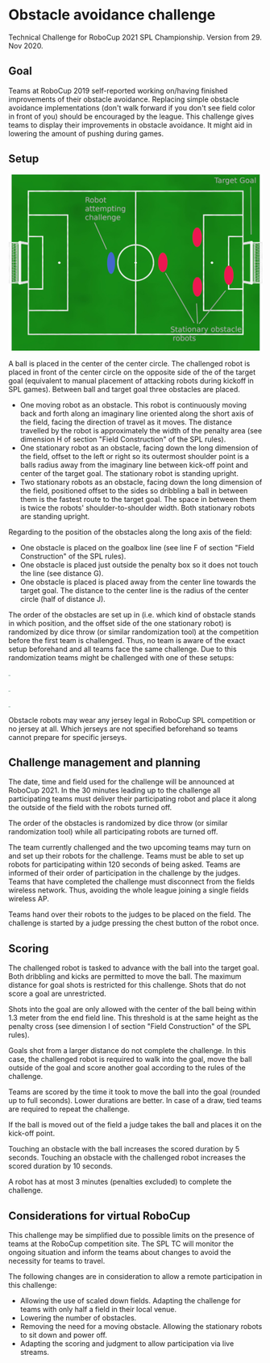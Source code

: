 # Obstacle avoidance challenge

Technical Challenge for RoboCup 2021 SPL Championship. Version from 29. Nov 2020.

## Goal

Teams at RoboCup 2019 self-reported working on/having finished improvements of their obstacle avoidance. Replacing simple obstacle avoidance implementations (don't walk forward if you don't see field color in front of you) should be encouraged by the league. This challenge gives teams to display their improvements in obstacle avoidance. It might aid in lowering the amount of pushing during games.

## Setup

![](figs/obstacle_challenge_2021.jpeg)

A ball is placed in the center of the center circle. The challenged robot is placed in front of the center circle on the opposite side of the of the target goal (equivalent to manual placement of attacking robots during kickoff in SPL games). Between ball and target goal three obstacles are placed.

- One moving robot as an obstacle. This robot is continuously moving back and forth along an imaginary line oriented along the short axis of the field, facing the direction of travel as it moves. The distance travelled by the robot is approximately the width of the penalty area (see dimension H of section "Field Construction" of the SPL rules).
- One stationary robot as an obstacle, facing down the long dimension of the field, offset to the left or right so its outermost shoulder point is a balls radius away from the imaginary line between kick-off point and center of the target goal. The stationary robot is standing upright.
- Two stationary robots as an obstacle, facing down the long dimension of the field, positioned offset to the sides so dribbling a ball in between them is the fastest route to the target goal. The space in between them is twice the robots' shoulder-to-shoulder width.  Both stationary robots are standing upright.

Regarding to the position of the obstacles along the long axis of the field:

- One obstacle is placed on the goalbox line (see line F of section "Field Construction" of the SPL rules).
- One obstacle is placed just outside the penalty box so it does not touch the line (see distance  G).
- One obstacle is placed is placed away from the center line towards the target goal. The distance to the center line is the radius of the center circle (half of distance J).

The order of the obstacles are set up in (i.e. which kind of obstacle stands in which position, and the offset side of the one stationary robot) is randomized by dice throw (or similar randomization tool) at the competition before the first team is challenged. Thus, no team is aware of the exact setup beforehand and all teams face the same challenge. Due to this randomization teams might be challenged with one of these setups:

<img src="/home/mu/vcs/git/robocup_tc/Rules/figs/obstacle_challenge_2021_a.jpeg" style="zoom:12%;" /><img src="/home/mu/vcs/git/robocup_tc/Rules/figs/obstacle_challenge_2021_b.jpeg" style="zoom:12%;" />

<img src="/home/mu/vcs/git/robocup_tc/Rules/figs/obstacle_challenge_2021_c.jpeg" style="zoom:12%;" /><img src="/home/mu/vcs/git/robocup_tc/Rules/figs/obstacle_challenge_2021_d.jpeg" style="zoom:12%;" />

<img src="/home/mu/vcs/git/robocup_tc/Rules/figs/obstacle_challenge_2021_e.jpeg" style="zoom:12%;" /><img src="/home/mu/vcs/git/robocup_tc/Rules/figs/obstacle_challenge_2021_f.jpeg" style="zoom:12%;" />

Obstacle robots may wear any jersey legal in RoboCup SPL competition or no jersey at all. Which jerseys are not specified beforehand so teams cannot prepare for specific jerseys.

## Challenge management and planning

The date, time and field used for the challenge will be announced at RoboCup 2021. In the 30 minutes leading up to the challenge all participating teams must deliver their participating robot and place it along the outside of the field with the robots turned off.

The order of the obstacles is randomized by dice throw (or similar randomization tool) while all participating robots are turned off.

The team currently challenged and the two upcoming teams may turn on and set up their robots for the challenge. Teams must be able to set up robots for participating within 120 seconds of being asked.  Teams are informed of their order of participation in the challenge by the judges. Teams that have completed the challenge must disconnect from the fields wireless network. Thus, avoiding the whole league joining a single fields wireless AP.

Teams hand over their robots to the judges to be placed on the field. The challenge is started by a judge pressing the chest button of the robot once.

## Scoring

The challenged robot is tasked to advance with the ball into the target goal. Both dribbling and kicks are permitted to move the ball. The maximum distance for goal shots is restricted for this challenge. Shots that do not score a goal are unrestricted.

Shots into the goal are only allowed with the center of the ball being within 1.3 meter from the end field line. This threshold is at the same height as the penalty cross (see dimension I of section "Field Construction" of the SPL rules).

Goals shot from a larger distance do not complete the challenge. In this case, the challenged robot is required to walk into the goal, move the ball outside of the goal and score another goal according to the rules of the challenge.

Teams are scored by the time it took to move the ball into the goal (rounded up to full seconds). Lower durations are better. In case of a draw, tied teams are required to repeat the challenge.

If the ball is moved out of the field a judge takes the ball and places it on the kick-off point.

Touching an obstacle with the ball increases the scored duration by 5 seconds. Touching an obstacle with the challenged robot increases the scored duration by 10 seconds.

A robot has at most 3 minutes (penalties excluded) to complete the challenge.

## Considerations for virtual RoboCup

This challenge may be simplified due to possible limits on the presence of teams at the RoboCup competition site. The SPL TC will monitor the ongoing situation and inform the teams about changes to avoid the necessity for teams to travel.

The following changes are in consideration to allow a remote participation in this challenge:

- Allowing the use of scaled down fields. Adapting the challenge for teams with only half a field in their local venue.
- Lowering the number of obstacles.
- Removing the need for a moving obstacle. Allowing the stationary robots to sit down and power off.
- Adapting the scoring and judgment to allow participation via live streams.
